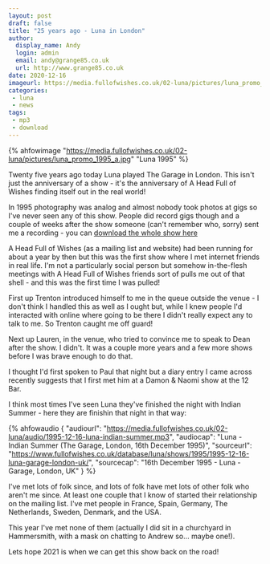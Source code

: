 ```yaml
---
layout: post
draft: false
title: "25 years ago - Luna in London"
author: 
  display_name: Andy
  login: admin
  email: andy@grange85.co.uk
  url: http://www.grange85.co.uk
date: 2020-12-16
imageurl: https://media.fullofwishes.co.uk/02-luna/pictures/luna_promo_1995_a.jpg
categories:
 - luna
 - news
tags:
 - mp3
 - download
---
```

{% ahfowimage "https://media.fullofwishes.co.uk/02-luna/pictures/luna_promo_1995_a.jpg" "Luna 1995" %}

Twenty five years ago today Luna played The Garage in London. This isn't just the anniversary of a show - it's the anniversary of A Head Full of Wishes finding itself out in the real world!

In 1995 photography was analog and almost nobody took photos at gigs so I've never seen any of this show. People did record gigs though and a couple of weeks after the show someone (can't remember who, sorry) sent me a recording - you can [download the whole show here](https://www.fullofwishes.co.uk/database/luna/shows/1995/1995-12-16-luna-garage-london-uk/)

A Head Full of Wishes (as a mailing list and website) had been running for about a year by then but this was the first show where I met internet friends in real life. I'm not a particularly social person but somehow in-the-flesh meetings with A Head Full of Wishes friends sort of pulls me out of that shell - and this was the first time I was pulled!

First up Trenton introduced himself to me in the queue outside the venue - I don't think I handled this as well as I ought but, while I knew people I'd interacted with online where going to be there I didn't really expect any to talk to me. So Trenton caught me off guard!

Next up Lauren, in the venue, who tried to convince me to speak to Dean after the show. I didn't. It was a couple more years and a few more shows before I was brave enough to do that.

I thought I'd first spoken to Paul that night but a diary entry I came across recently suggests that I first met him at a Damon & Naomi show at the 12 Bar.

I think most times I've seen Luna they've finished the night with Indian Summer - here they are finishin that night in that way:


 {% ahfowaudio {
  "audiourl": "https://media.fullofwishes.co.uk/02-luna/audio/1995-12-16-luna-indian-summer.mp3",
  "audiocap": "Luna - Indian Summer (The Garage, London, 16th December 1995)",
  "sourceurl": "https://www.fullofwishes.co.uk/database/luna/shows/1995/1995-12-16-luna-garage-london-uk/",
  "sourcecap": "16th December 1995 - Luna - Garage, London, UK"
  } %}

I've met lots of folk since, and lots of folk have met lots of other folk who aren't me since. At least one couple that I know of started their relationship on the mailing list. I've met people in France, Spain, Germany, The Netherlands, Sweden, Denmark, and the USA.

This year I've met none of them (actually I did sit in a churchyard in Hammersmith, with a mask on chatting to Andrew so... maybe one!).

Lets hope 2021 is when we can get this show back on the road!

